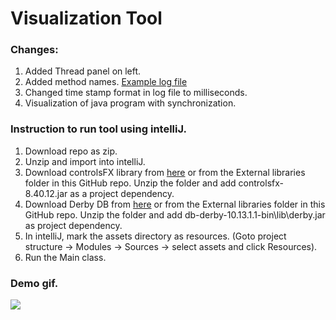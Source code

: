 # Visualization Tool

### Changes:
1. Added Thread panel on left.
2. Added method names. [Example log file](https://github.com/omersalar/StartingOut/blob/master/src/assets/L-Instrumentation_call_trace_Demo_1.txt)
3. Changed time stamp format in log file to milliseconds.
4. Visualization of java program with synchronization.

### Instruction to run tool using intelliJ.
1. Download repo as zip.
2. Unzip and import into intelliJ.
3. Download controlsFX library from [here](http://fxexperience.com/downloads/controlsfx-8-40-12/) or from the External libraries folder in this GitHub repo. Unzip the folder and add controlsfx-8.40.12.jar as a project dependency.
4. Download Derby DB from [here](https://db.apache.org/derby/releases/release-10.13.1.1.cgi) or from the External libraries folder in this GitHub repo. Unzip the folder and add db-derby-10.13.1.1-bin\lib\derby.jar as project dependency.
5. In intelliJ, mark the assets directory as resources. (Goto project structure -> Modules -> Sources -> select assets and click Resources).
6. Run the Main class.

### Demo gif.

![](https://github.com/omersalar/StartingOut/blob/master/src/assets/demo.gif)
